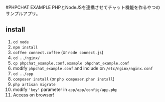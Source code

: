 #PHPCHAT EXAMPLE
PHPとNodeJSを連携させてチャット機能を作るやつのサンプルアプリ。

## install
1. ``cd node``
1. ``npm install``
1. ``coffee connect.coffee`` (or ``node connect.js``)
1. ``cd ../nginx/``
1. ``cp phpchat_example.conf.example phpchat_example.conf``
1. modify ``phpchat_example.conf`` and include on ``/etc/nginx/nginx.conf``
1. ``cd ../app``
1. ``composer install`` (or ``php composer.phar install``)
1. ``php artisan migrate``
1. modify ``'key'`` parameter in ``app/app/config/app.php``
1. Access on browser!
